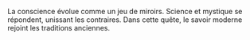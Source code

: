 La conscience évolue
comme un jeu de miroirs.
Science et mystique se répondent,
unissant les contraires.
Dans cette quête,
le savoir moderne rejoint
les traditions anciennes.
